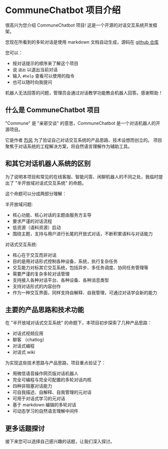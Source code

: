 # CommuneChatbot 项目介绍

[//]: # (@stageName intro)

很高兴为您介绍 CommuneChatbot 项目! 这是一个开源的对话交互系统开发框架。

[//]: # (@info)

您现在所看到的多轮对话是使用 markdown 文档自动生成，源码在 [github 仓库](https://github.com/thirdgerb/chatbot/tree/master/components/Markdown/resources/demo)

[//]: # (@break)

您可以：

- 按对话提示的顺序来了解这个项目
- 说 ```退出``` 以退出当前对话
- 输入 ```#help``` 查看可以使用的指令
- 也可以随时向我提问

[//]: # (@info)

机器人无法回答的问题，管理员会通过对话教学功能教会机器人回答。感谢帮助！

[//]: # (@askNext)
[//]: # (@routeToStage more_topics)

## 什么是 CommuneChatbot 项目

[//]: # (@stageName what_is_commune_chatbot)

"Commune" 是 "亲密交谈" 的意思，CommuneChatbot 是一个对话机器人的开源项目。

[//]: # (@info)

它是作者 [烈风](thirdgerb@github.com) 为了验证自己对话交互系统的产品思路、技术设想而创立的。
项目聚焦于对话系统的工程解决方案，将自然语言理解作为辅助工具。


[//]: # (@askNext)
[//]: # (@routeToStage more_topics)


## 和其它对话机器人系统的区别

[//]: # (@stageName difference_from_other_chatbots)

为了说明本项目和常见的在线客服、智能问答、闲聊机器人的不同之处，我临时提出了 "半开放域对话式交互系统" 的命题。

[//]: # (@info)

这个命题可以分成两部分理解：

[//]: # (@info)

半开放域问题:
- 核心功能、核心对话的主题由服务方主导
- 要求严谨的对话流程
- 低资源（语料资源）启动
- 围绕主题，支持与用户进行长尾的开放式对话，不断积累语料与对话能力

[//]: # (@info)

对话式交互系统:
- 核心在于交互而非对话
- 目的是用对话形式控制各种设备，系统，执行复杂任务
- 交互能力对标其它交互系统，包括异步、多任务调度、协同任务管理等
- 需要严谨的复杂多轮对话管理
- 支持接入各种对话平台、各种设备、各种消息类型
- 支持对话形式的内容创作
- 作为一种交互界面，同样支持自解释、自我管理，可通过对话学会新的能力

[//]: # (@askNext)
[//]: # (@routeToStage more_topics)


## 主要的产品思路和技术功能

[//]: # (@stageName major_production_prototypes)

在 "半开放域对话式交互系统" 的命题下，本项目初步探索了几种产品思路：

- 对话式视频应用
- 聊客 （chatlog）
- 对话式编程
- 对话式 wiki

[//]: # (@info)

为实现这些技术思路与产品思路，项目重点验证了：

[//]: # (@info)

- 用微信语音操作网页版对话机器人
- 完全可编程与完全可配置的多轮对话内核
- 四种非阻塞对话能力
- 可自我描述、自解释、自我管理的元对话
- 可用于对话式学习的元对话
- 基于 markdown 编辑的多轮对话
- 可动态学习的自然语言理解中间件

[//]: # (@askNext)

## 更多话题探讨

[//]: # (@stageName more_topics)

接下来您可以选择自己感兴趣的话题，让我们深入探讨。

[//]: # (@askChoose)
[//]: # (@routeUcl md.demo.complete_demo_video)
[//]: # (@routeUcl md.demo.half_open_conversational_system)
[//]: # (@routeUcl md.demo.conversational_video_app)
[//]: # (@routeUcl md.demo.chatlog_intro)
[//]: # (@routeUcl md.demo.ghost_in_shells)
[//]: # (@routeUcl md.demo.codable_configable_core)
[//]: # (@routeUcl md.demo.conversational_wiki)
